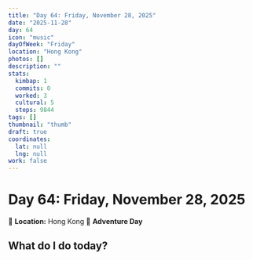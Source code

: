 ```yaml
---
title: "Day 64: Friday, November 28, 2025"
date: "2025-11-28"
day: 64
icon: "music"
dayOfWeek: "Friday"
location: "Hong Kong"
photos: []
description: ""
stats:
  kimbap: 1
  commits: 0
  worked: 3
  cultural: 5
  steps: 9844
tags: []
thumbnail: "thumb"
draft: true
coordinates:
  lat: null
  lng: null
work: false
---
```

# Day 64: Friday, November 28, 2025

📍 **Location:** Hong Kong
🎒 **Adventure Day**

## What do I do today?


